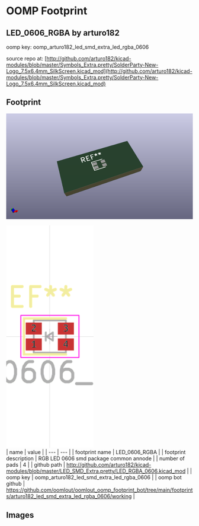 # OOMP Footprint  
## LED_0606_RGBA  by arturo182  
  
oomp key: oomp_arturo182_led_smd_extra_led_rgba_0606  
  
source repo at: [http://github.com/arturo182/kicad-modules/blob/master/Symbols_Extra.pretty/SolderParty-New-Logo_7.5x6.4mm_SilkScreen.kicad_mod](http://github.com/arturo182/kicad-modules/blob/master/Symbols_Extra.pretty/SolderParty-New-Logo_7.5x6.4mm_SilkScreen.kicad_mod)  
## Footprint  
  
[![working_kicad_pcb_3d.png](working_kicad_pcb_3d_600.png)](working_kicad_pcb_3d.png)  
  
[![working.png](working_600.png)](working.png)  
| name | value | 
| --- | --- | 
| footprint name | LED_0606_RGBA | 
| footprint description | RGB LED 0606 smd package common annode | 
| number of pads | 4 | 
| github path | http://github.com/arturo182/kicad-modules/blob/master/LED_SMD_Extra.pretty/LED_RGBA_0606.kicad_mod | 
| oomp key | oomp_arturo182_led_smd_extra_led_rgba_0606 | 
| oomp bot github | https://github.com/oomlout/oomlout_oomp_footprint_bot/tree/main/footprints/arturo182_led_smd_extra_led_rgba_0606/working | 
## Images  

